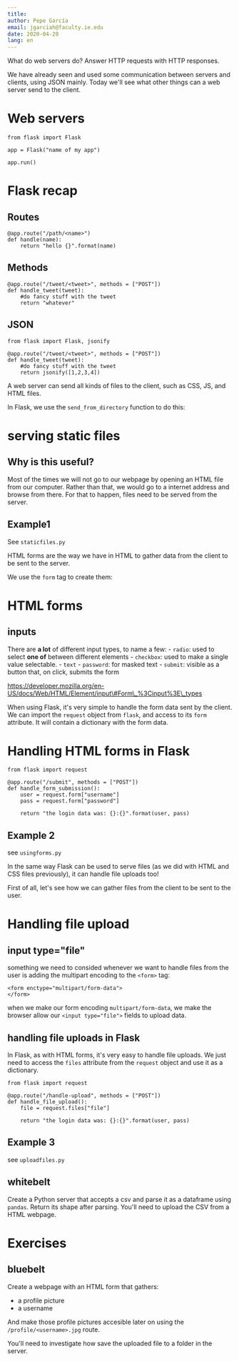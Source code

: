 ```yaml
---
title: 
author: Pepe García
email: jgarciah@faculty.ie.edu
date: 2020-04-20
lang: en
---
```



What do web servers do? Answer HTTP requests with HTTP responses.

We have already seen and used some communication between servers and
clients, using JSON mainly. Today we'll see what other things can a web
server send to the client.

Web servers
===========


``` {.sourceCode .python}
from flask import Flask

app = Flask("name of my app")

app.run()
```

Flask recap
===========

Routes
------

``` {.sourceCode .python}
@app.route("/path/<name>")
def handle(name):
    return "hello {}".format(name)
```

Methods
-------

``` {.sourceCode .python}
@app.route("/tweet/<tweet>", methods = ["POST"])
def handle_tweet(tweet):
    #do fancy stuff with the tweet
    return "whatever"
```

JSON
----

``` {.sourceCode .python}
from flask import Flask, jsonify

@app.route("/tweet/<tweet>", methods = ["POST"])
def handle_tweet(tweet):
    #do fancy stuff with the tweet
    return jsonify([1,2,3,4])
```


A web server can send all kinds of files to the client, such as CSS, JS,
and HTML files.

In Flask, we use the `send_from_directory` function to do this:

serving static files
====================

Why is this useful?
-------------------

Most of the times we will not go to our webpage by opening an HTML file
from our computer. Rather than that, we would go to a internet address
and browse from there. For that to happen, files need to be served from
the server.

Example1
--------

See `staticfiles.py`


HTML forms are the way we have in HTML to gather data from the client to
be sent to the server.

We use the `form` tag to create them:

HTML forms
==========

inputs
------

There are **a lot** of different input types, to name a few: - `radio`:
used to select **one of** between different elements - `checkbox`: used
to make a single value selectable. - `text` - `password`: for masked
text - `submit`: visible as a button that, on click, submits the form

https://developer.mozilla.org/en-US/docs/Web/HTML/Element/input\#Form\_%3Cinput%3E\_types


When using Flask, it's very simple to handle the form data sent by the
client. We can import the `request` object from `flask`, and access to
its `form` attribute. It will contain a dictionary with the form data.

Handling HTML forms in Flask
============================


``` {.sourceCode .python}
from flask import request

@app.route("/submit", methods = ["POST"])
def handle_form_submission():
    user = request.form["username"]
    pass = request.form["password"]
    
    return "the login data was: {}:{}".format(user, pass)
```

Example 2
---------

see `usingforms.py`


In the same way Flask can be used to serve files (as we did with HTML
and CSS files previously), it can handle file uploads too!

First of all, let's see how we can gather files from the client to be
sent to the user.

Handling file upload
====================

input type="file"
-----------------

something we need to consided whenever we want to handle files from the
user is adding the multipart encoding to the `<form>` tag:

``` {.sourceCode .html}
<form enctype="multipart/form-data">
</form>
```

when we make our form encoding `multipart/form-data`, we make the
browser allow our `<input type="file">` fields to upload data.

handling file uploads in Flask
------------------------------

In Flask, as with HTML forms, it's very easy to handle file uploads. We
just need to access the `files` attribute from the `request` object and
use it as a dictionary.

``` {.sourceCode .python}
from flask import request

@app.route("/handle-upload", methods = ["POST"])
def handle_file_upload():
    file = request.files["file"]
    
    return "the login data was: {}:{}".format(user, pass)
```

Example 3
---------

see `uploadfiles.py`

whitebelt
---------

Create a Python server that accepts a csv and parse it as a dataframe
using `pandas`. Return its shape after parsing. You'll need to upload
the CSV from a HTML webpage.

Exercises
=========

bluebelt
--------

Create a webpage with an HTML form that gathers:

-   a profile picture
-   a username

And make those profile pictures accesible later on using the
`/profile/<username>.jpg` route.

You'll need to investigate how save the uploaded file to a folder in the
server.
